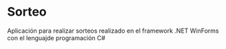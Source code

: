 # Sorteo
 Aplicación para realizar sorteos realizado en el framework .NET WinForms con el lenguajde programación C#
